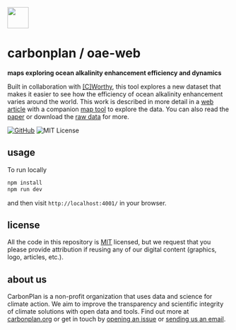 <img
  src='https://carbonplan-assets.s3.amazonaws.com/monogram/dark-small.png'
  height='48'
/>

# carbonplan / oae-web

**maps exploring ocean alkalinity enhancement efficiency and dynamics**

Built in collaboration with [[C]Worthy](https://www.cworthy.org/), this tool explores a new dataset that makes it easier to see how the efficiency of ocean alkalinity enhancement varies around the world. This work is described in more detail in a [web article](https://carbonplan.org/research/oae-efficiency-explainer) with a companion [map tool](https://carbonplan.org/research/oae-efficiency) to explore the data. You can also read the [paper](https://doi.org/10.21203/rs.3.rs-4124909/v1) or download the [raw data](https://beta.source.coop/repositories/cworthy/oae-efficiency-atlas/description/) for more.

[![GitHub][github-badge]][github]
![MIT License][]

[github]: https://github.com/carbonplan/oae-web
[github-badge]: https://flat.badgen.net/badge/-/github?icon=github&label
[mit license]: https://flat.badgen.net/badge/license/MIT/blue

## usage

To run locally

```js
npm install
npm run dev
```

and then visit `http://localhost:4001/` in your browser.

## license

All the code in this repository is [MIT](https://choosealicense.com/licenses/mit/) licensed, but we request that you please provide attribution if reusing any of our digital content (graphics, logo, articles, etc.).

## about us

CarbonPlan is a non-profit organization that uses data and science for climate action. We aim to improve the transparency and scientific integrity of climate solutions with open data and tools. Find out more at [carbonplan.org](https://carbonplan.org/) or get in touch by [opening an issue](https://github.com/carbonplan/simple-site/issues/new) or [sending us an email](mailto:hello@carbonplan.org).
